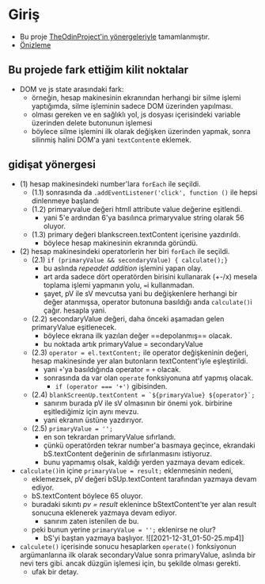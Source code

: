 # Giriş
- Bu proje [TheOdinProject'in yönergeleriyle](https://www.theodinproject.com/paths/foundations/courses/foundations/lessons/calculator) tamamlanmıştır.
- [Önizleme](https://talipakcelik.github.io/calculator/)

## Bu projede fark ettiğim kilit noktalar
- DOM ve js state arasındaki fark: 
	- örneğin, hesap makinesinin ekranından herhangi bir silme işlemi yaptığımda, silme işleminin sadece DOM üzerinden yapılması.
	- olması gereken ve en sağlıklı yol, js dosyası içerisindeki variable üzerinden delete butonunun işlemesi
	- böylece silme işlemini ilk olarak değişken üzerinden yapmak, sonra silinmiş halini DOM'a yani `textContent`e eklemek. 

## gidişat yönergesi 
- (1) hesap makinesindeki number'lara  `forEach` ile seçildi.
	- (1.1) sonrasında da  `.addEventListener('click', function ()` ile hepsi dinlenmeye başlandı
	- (1.2) primaryvalue değeri htmll attribute value değerine eşitlendi. 
		-  yani 5'e ardından 6'ya basılınca primaryvalue string olarak 56 oluyor.
	- (1.3) primary değeri blankscreen.textContent içerisine yazdırıldı.
		- böylece hesap makinesinin ekranında göründü.
- (2) hesap makinesindeki operatorlerin her biri `forEach` ile seçildi. 
	- (2.1) `if (primaryValue && secondaryValue) {
      calculate();}`
		- bu aslında *repeadet addition* işlemini yapan olay.
		- art arda sadece dört operatörden birisini kullanarak (+-/x) mesela toplama işlemi yapmanın yolu, `=`i kullanmadan. 
		- şayet, pV ile sV mevcutsa yani bu değişkenlere herhangi bir değer atanmışsa, operator butonuna basıldığı anda `calculate()`i çağır. hesapla yani.
	- (2.2) secondaryValue değeri, daha önceki aşamadan gelen primaryValue eşitlenecek.
		- böylece ekrana ilk yazılan değer ==depolanmış== olacak.
		- bu noktada artık primaryValue = secondaryValue  
	- (2.3) `operator = el.textContent;` ile operator değişkeninin değeri, hesap makinesinde yer alan butonların textContent'iyle eşleştirildi.
		- yani `+`'ya basıldığında operator = `+` olacak.
		- sonrasında da var olan `operate` fonksiyonuna atıf yapmış olacak. 
			- `if (operator === '+')` gibisinden. 
	- (2.4) ``blankScreenUp.textContent = `${primaryValue} ${operator}`;`` 
		- sanırım burada pV ile sV olmasının bir önemi yok. birbirine eşitlediğimiz için aynı mevzu.
		- yani ekranın üstüne yazdırıyor.
	- (2.5) `primaryValue = '';`
		- en son tekrardan primaryValue sıfırlandı. 
		- çünkü operatörden tekrar number'a basmaya geçince, ekrandaki bS.textContent değerinin de sıfırlanmasını istiyoruz.
		- bunu yapmamış olsak, kaldığı yerden yazmaya devam edicek. 
- `calculate()`in içine `primaryValue = result;` eklenmesinin nedeni,
	- eklemezsek, pV değeri bSUp.textContent tarafından yazmaya devam ediyor.
	- bS.textContent böylece 65 oluyor. 
	- buradaki sıkıntı *pv = result* eklenince bStextContent'te yer alan result sonucuna eklenerek yazmaya devam ediyor.
		- sanırım zaten istenilen de bu. 
	- peki bunun yerine `primaryValue = '';` eklenirse ne olur?
		- bS'yi baştan yazmaya başlıyor.
			![[2021-12-31_01-50-25.mp4]]
- `calculete()` içerisinde sonucu hesaplarken `operate()` fonksiyonun argümanlarına ilk olarak secondaryValue sonra primaryValue, aslında bir nevi ters gibi. ancak düzgün işlemesi için, bu şekilde olması gerekti.
	- ufak bir detay. 
